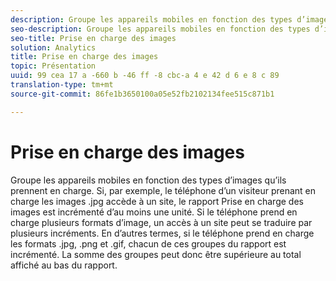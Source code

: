 ```yaml
---
description: Groupe les appareils mobiles en fonction des types d’images qu’ils prennent en charge. Si, par exemple, le téléphone d’un visiteur prenant en charge les images .jpg accède à un site, le rapport Prise en charge des images est incrémenté d’au moins une unité. Si le téléphone prend en charge plusieurs formats d’image, un accès à un site peut se traduire par plusieurs incréments. En d’autres termes, si le téléphone prend en charge les formats .jpg, .png et .gif, chacun de ces groupes du rapport est incrémenté. La somme des groupes peut donc être supérieure au total affiché au bas du rapport.
seo-description: Groupe les appareils mobiles en fonction des types d’images qu’ils prennent en charge. Si, par exemple, le téléphone d’un visiteur prenant en charge les images .jpg accède à un site, le rapport Prise en charge des images est incrémenté d’au moins une unité. Si le téléphone prend en charge plusieurs formats d’image, un accès à un site peut se traduire par plusieurs incréments. En d’autres termes, si le téléphone prend en charge les formats .jpg, .png et .gif, chacun de ces groupes du rapport est incrémenté. La somme des groupes peut donc être supérieure au total affiché au bas du rapport.
seo-title: Prise en charge des images
solution: Analytics
title: Prise en charge des images
topic: Présentation
uuid: 99 cea 17 a -660 b -46 ff -8 cbc-a 4 e 42 d 6 e 8 c 89
translation-type: tm+mt
source-git-commit: 86fe1b3650100a05e52fb2102134fee515c871b1

---
```



# Prise en charge des images

Groupe les appareils mobiles en fonction des types d’images qu’ils prennent en charge. Si, par exemple, le téléphone d’un visiteur prenant en charge les images .jpg accède à un site, le rapport Prise en charge des images est incrémenté d’au moins une unité. Si le téléphone prend en charge plusieurs formats d’image, un accès à un site peut se traduire par plusieurs incréments. En d’autres termes, si le téléphone prend en charge les formats .jpg, .png et .gif, chacun de ces groupes du rapport est incrémenté. La somme des groupes peut donc être supérieure au total affiché au bas du rapport.


